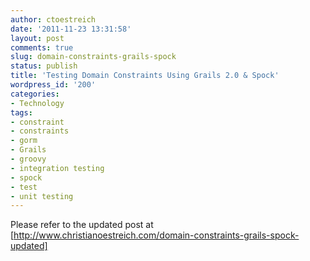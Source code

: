 ```yaml
---
author: ctoestreich
date: '2011-11-23 13:31:58'
layout: post
comments: true
slug: domain-constraints-grails-spock
status: publish
title: 'Testing Domain Constraints Using Grails 2.0 & Spock'
wordpress_id: '200'
categories:
- Technology
tags:
- constraint
- constraints
- gorm
- Grails
- groovy
- integration testing
- spock
- test
- unit testing
---
```


Please refer to the updated post at [http://www.christianoestreich.com/domain-constraints-grails-spock-updated]